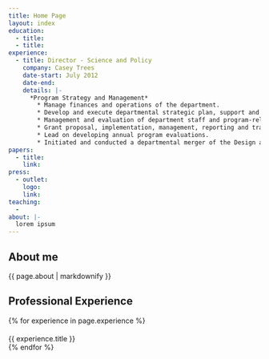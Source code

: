 ```yaml
---
title: Home Page
layout: index
education:
  - title:
  - title:
experience:
  - title: Director - Science and Policy
    company: Casey Trees
    date-start: July 2012
    date-end:
    details: |-
      *Program Strategy and Management*
        * Manage finances and operations of the department.
        * Develop and execute departmental strategic plan, support and direction including an annual budget to guide overall programmatic direction to improve organizational efficiency and impact.
        * Management and evaluation of department staff and program-related activities.
        * Grant proposal, implementation, management, reporting and tracking.
        * Lead on developing annual program evaluations.
        * Initiated and conducted a departmental merger of the Design and Advocacy Department and the Technical Services and Research Department in order to create efficiencies and streamline organizational goals using research to inform policy.
papers:
  - title:
    link:
press:
  - outlet:
    logo:
    link:
teaching:
  -
about: |-
  lorem ipsum
---
```

<div id="home">
 <section id="about-me">
   <article>
    <h2>About me</h2>
    {{ page.about | markdownify }}
   </article>
 </section>
 <section id="experience">
   <article>
     <h2>Professional Experience</h2>
     {% for experience in page.experience %}
     <div class="experience">
       <h4></h4>{{ experience.title }}
     </div>
     {% endfor %}
   </article>
 </section>
</div>
